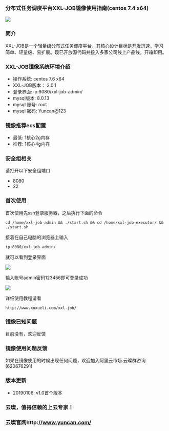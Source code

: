 ### 分布式任务调度平台XXL-JOB镜像使用指南(centos 7.4 x64)

![](https://upload-images.jianshu.io/upload_images/3778244-1b935f3722fd6e02.jpg?imageMogr2/auto-orient/strip%7CimageView2/2/w/1240)

### 简介

XXL-JOB是一个轻量级分布式任务调度平台，其核心设计目标是开发迅速、学习简单、轻量级、易扩展。现已开放源代码并接入多家公司线上产品线，开箱即用。

### XXL-JOB镜像系统环境介绍

- 操作系统: centos 7.6 x64
- XXL-JOB版本： 2.0.1
- 登录界面: ip:8080/xxl-job-admin/
- mysql版本: 8.0.13
- mysql 账号: root
- mysql 密码: Yuncan@123

### 镜像推荐ecs配置

- 最低: 1核心2g内存
- 推荐: 1核心4g内存

### 安全组相关

请打开以下安全组端口

- 8080
- 22

### 首次使用

首次使用先ssh登录服务器，之后执行下面的命令

`cd /home/xxl-job-admin && ./start.sh && cd /home/xxl-job-executor/ && ./start.sh`

接着在自己电脑的浏览器上输入

`ip:8080/xxl-job-admin/`

就可以看到登录界面

![](https://upload-images.jianshu.io/upload_images/3778244-b497e4326af96f6d.png?imageMogr2/auto-orient/strip%7CimageView2/2/w/1240)


输入账号admin密码123456即可登录成功

![](https://upload-images.jianshu.io/upload_images/3778244-53658db86dccf9a0.png?imageMogr2/auto-orient/strip%7CimageView2/2/w/1240)

详细使用教程请看

`http://www.xuxueli.com/xxl-job/`


### 镜像已知问题

目前没有，欢迎反馈

### 镜像使用问题反馈

如果在镜像使用的时候出现任何问题，欢迎加入阿里云市场.云璨群咨询(620676291)

### 版本更新

- 20190106: v1.0首个版本

### 云璨，值得信赖的上云专家！

### 云璨官网http://www.yuncan.com/